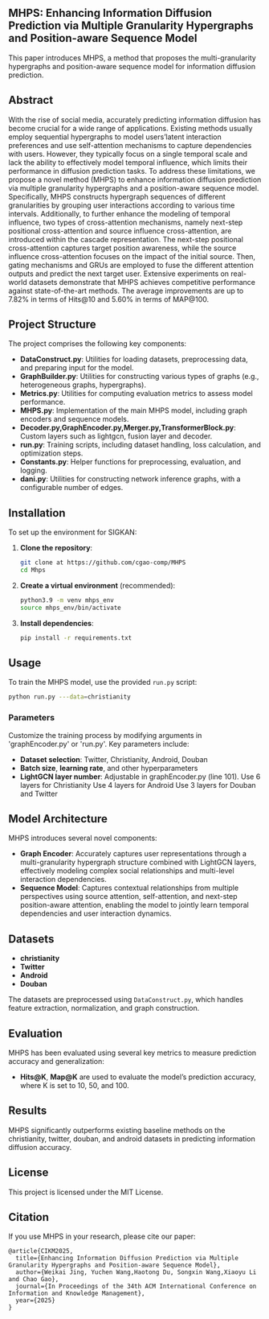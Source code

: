 ## MHPS: Enhancing Information Diffusion Prediction via Multiple Granularity Hypergraphs and Position-aware Sequence Model


This paper introduces MHPS, a method that proposes the multi-granularity hypergraphs and position-aware sequence model for information diffusion prediction.



## Abstract

With the rise of social media, accurately predicting information diffusion has become crucial for a wide range of applications. Existing methods usually employ sequential hypergraphs to model users’latent interaction preferences and use self-attention mechanisms to capture dependencies with users. However, they typically focus on a single temporal scale and lack the ability to effectively model temporal influence, which limits their performance in diffusion prediction tasks. To address these limitations, we propose a novel method (MHPS) to enhance information diffusion prediction via multiple granularity hypergraphs and a position-aware sequence model. Specifically, MHPS constructs hypergraph sequences of different granularities by grouping user interactions according to various time intervals. Additionally, to further enhance the modeling of temporal influence, two types of cross-attention mechanisms, namely next-step positional cross-attention and source influence cross-attention, are introduced within the cascade representation. The next-step positional cross-attention captures target position awareness, while the source influence cross-attention focuses on the impact of the initial source. Then, gating mechanisms and GRUs are employed to fuse the different attention outputs and predict the next target user. Extensive experiments on real-world datasets demonstrate that MHPS achieves competitive performance against state-of-the-art methods. The average improvements are up to 7.82% in terms of Hits@10 and 5.60% in terms of MAP@100.



## Project Structure
The project comprises the following key components:

- **DataConstruct.py**: Utilities for loading datasets, preprocessing data, and preparing input for the model.
- **GraphBuilder.py**: Utilities for constructing various types of graphs (e.g., heterogeneous graphs, hypergraphs).
- **Metrics.py**: Utilities for computing evaluation metrics to assess model performance.
- **MHPS.py**: Implementation of the main MHPS model, including graph encoders and sequence models.
- **Decoder.py,GraphEncoder.py,Merger.py,TransformerBlock.py**: Custom layers such as lightgcn, fusion layer and decoder.
- **run.py**: Training scripts, including dataset handling, loss calculation, and optimization steps.
- **Constants.py**: Helper functions for preprocessing, evaluation, and logging.
- **dani.py**: Utilities for constructing network inference graphs, with a configurable number of edges.




## Installation
To set up the environment for SIGKAN:

1. **Clone the repository**:
   ```sh
   git clone at https://github.com/cgao-comp/MHPS
   cd Mhps
   ```

2. **Create a virtual environment** (recommended):
   ```sh
   python3.9 -m venv mhps_env
   source mhps_env/bin/activate
   ```

3. **Install dependencies**:
   ```sh
   pip install -r requirements.txt
   ```


## Usage
To train the MHPS model, use the provided `run.py` script:

```sh
python run.py ---data=christianity
```




### Parameters
Customize the training process by modifying arguments in 'graphEncoder.py' or 'run.py'. Key parameters include:
- **Dataset selection**: Twitter, Christianity, Android, Douban
- **Batch size**, **learning rate**, and other hyperparameters
- **LightGCN layer number**: Adjustable in graphEncoder.py (line 101).
                            Use 6 layers for Christianity
                            Use 4 layers for Android
                            Use 3 layers for Douban and Twitter

## Model Architecture
MHPS introduces several novel components:

- **Graph Encoder**: Accurately captures user representations through a multi-granularity hypergraph structure combined with LightGCN layers, effectively modeling complex social relationships and multi-level interaction dependencies.
- **Sequence Model**: Captures contextual relationships from multiple perspectives using source attention, self-attention, and next-step position-aware attention, enabling the model to jointly learn temporal dependencies and user interaction dynamics.
## Datasets
- **christianity**
- **Twitter**
- **Android**
- **Douban**


The datasets are preprocessed using `DataConstruct.py`, which handles feature extraction, normalization, and graph construction.


## Evaluation
MHPS has been evaluated using several key metrics to measure prediction accuracy and generalization:
- **Hits@K**, **Map@K** are used to evaluate the model’s prediction accuracy, where K is set to 10, 50, and 100.


## Results
MHPS significantly outperforms existing baseline methods on the christianity, twitter, douban, and android datasets in predicting information diffusion accuracy.


## License
This project is licensed under the MIT License.

## Citation
If you use MHPS in your research, please cite our paper:

```
@article{CIKM2025,
  title={Enhancing Information Diffusion Prediction via Multiple Granularity Hypergraphs and Position-aware Sequence Model},
  author={Weikai Jing, Yuchen Wang,Haotong Du, Songxin Wang,Xiaoyu Li and Chao Gao},
  journal={In Proceedings of the 34th ACM International Conference on Information and Knowledge Management},
  year={2025}
}
```

